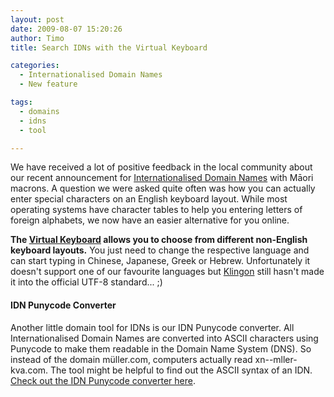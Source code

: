 ```yaml
---
layout: post
date: 2009-08-07 15:20:26
author: Timo
title: Search IDNs with the Virtual Keyboard

categories:
  - Internationalised Domain Names
  - New feature

tags:
  - domains
  - idns
  - tool

---
```


We have received a lot of positive feedback in the local community about our recent announcement for [Internationalised Domain Names](https://iwantmyname.com/blog/2009/07/idn-internationalised-domain-names-with-special-characters.htm "Internationalised Domain Names") with Māori macrons. A question we were asked quite often was how you can actually enter special characters on an English keyboard layout. While most operating systems have character tables to help you entering letters of foreign alphabets, we now have an easier alternative for you online.

**The [Virtual Keyboard](https://iwantmyname.com/idns/search-register-internationalised-domain-names "Virtual Keyboard IDN search and registration") allows you to choose from different non-English keyboard layouts.** You just need to change the respective language and can start typing in Chinese, Japanese, Greek or Hebrew. Unfortunately it doesn't support one of our favourite languages but [Klingon](http://en.wikipedia.org/wiki/Klingon_language "Klingon IDNs?") still hasn't made it into the official UTF-8 standard... ;)

#### IDN Punycode Converter

Another little domain tool for IDNs is our IDN Punycode converter. All Internationalised Domain Names are converted into ASCII characters using Punycode to make them readable in the Domain Name System (DNS). So instead of the domain müller.com, computers actually read xn--mller-kva.com. The tool might be helpful to find out the ASCII syntax of an IDN. [Check out the IDN Punycode converter here](https://iwantmyname.com/domain-tools/idns/idn-punycode-converter "IDN conversion tool punycode").
